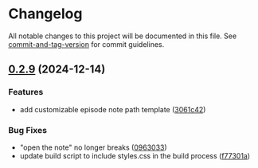 # Changelog

All notable changes to this project will be documented in this file. See [commit-and-tag-version](https://github.com/absolute-version/commit-and-tag-version) for commit guidelines.

## [0.2.9](https://github.com/aoout/obsidian-anime-parser/compare/0.2.8...0.2.9) (2024-12-14)


### Features

* add customizable episode note path template ([3061c42](https://github.com/aoout/obsidian-anime-parser/commit/3061c42ae3736d9213162cd47187a70cd27f75a6))


### Bug Fixes

* "open the note" no longer breaks ([0963033](https://github.com/aoout/obsidian-anime-parser/commit/0963033c0e8856b67c4595d4b6325fa7fd520dff))
* update build script to include styles.css in the build process ([f77301a](https://github.com/aoout/obsidian-anime-parser/commit/f77301a0e3e2b532f5eae42f2ea4a3107c721168))
